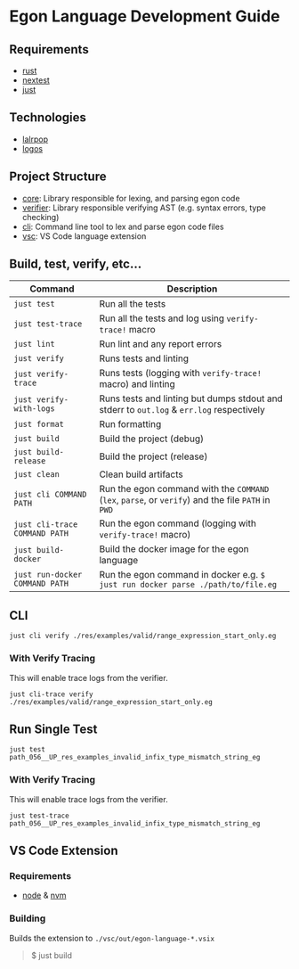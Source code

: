# Egon Language Development Guide

## Requirements

- [rust](https://www.rust-lang.org/)
- [nextest](https://nexte.st/)
- [just](https://just.systems/)

## Technologies

- [lalrpop](https://lalrpop.github.io/lalrpop/)
- [logos](https://docs.rs/logos/latest/logos/)

## Project Structure

- [core](./egonlang-core/): Library responsible for lexing, and parsing egon code
- [verifier](./egonlang-verifier/): Library responsible verifying AST (e.g. syntax errors, type checking)
- [cli](./egonlang-cli/): Command line tool to lex and parse egon code files 
- [vsc](./vsc/): VS Code language extension

## Build, test, verify, etc...

| Command                        | Description                                                                                        |
| ------------------------------ | -------------------------------------------------------------------------------------------------- |
| `just test`                    | Run all the tests                                                                                  |
| `just test-trace`              | Run all the tests and log using `verify-trace!` macro                                              |
| `just lint`                    | Run lint and any report errors                                                                     |
| `just verify`                  | Runs tests and linting                                                                             |
| `just verify-trace`            | Runs tests (logging with `verify-trace!` macro) and linting                                        |
| `just verify-with-logs`        | Runs tests and linting but dumps stdout and stderr to `out.log` & `err.log` respectively           |
| `just format`                  | Run formatting                                                                                     |
| `just build`                   | Build the project (debug)                                                                          |
| `just build-release`           | Build the project (release)                                                                        |
| `just clean`                   | Clean build artifacts                                                                              |
| `just cli COMMAND PATH`        | Run the egon command with the `COMMAND` (`lex`, `parse`, or `verify`) and the file `PATH` in `PWD` |
| `just cli-trace COMMAND PATH`  | Run the egon command (logging with `verify-trace!` macro)                                          |
| `just build-docker`            | Build the docker image for the egon language                                                       |
| `just run-docker COMMAND PATH` | Run the egon command in docker e.g. `$ just run docker parse ./path/to/file.eg`                    |

## CLI

```shell
just cli verify ./res/examples/valid/range_expression_start_only.eg 
```

### With Verify Tracing

This will enable trace logs from the verifier.

```shell
just cli-trace verify ./res/examples/valid/range_expression_start_only.eg 
```

## Run Single Test

```shell
just test path_056__UP_res_examples_invalid_infix_type_mismatch_string_eg
```

### With Verify Tracing

This will enable trace logs from the verifier.

```shell
just test-trace path_056__UP_res_examples_invalid_infix_type_mismatch_string_eg
```

## VS Code Extension

### Requirements

- [node](https://nodejs.org/) & [nvm](https://github.com/nvm-sh/nvm)

### Building

Builds the extension to `./vsc/out/egon-language-*.vsix`

> $ just build
